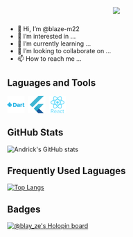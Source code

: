 <br>
<h1 align="center">
  <a href="https://git.io/typing-svg">
    <img src="https://readme-typing-svg.herokuapp.com/?lines=Hello,+There!+👋;I+am+Blaze+Monteiro....;Nice+to+meet+you!&center=true&size=30">
  </a>
</h1>

- 👋 Hi, I’m @blaze-m22
- 👀 I’m interested in ...
- 🌱 I’m currently learning ...
- 💞️ I’m looking to collaborate on ...
- 📫 How to reach me ...

Laguages and Tools
---
<div>
  <img src="https://github.com/devicons/devicon/blob/master/icons/dart/dart-plain-wordmark.svg" title="dart" alt="dart" width="40" height="40"/>&nbsp;
    <img src="https://github.com/devicons/devicon/blob/master/icons/flutter/flutter-original.svg" title="flutter" alt="flutter" width="40" height="40"/>&nbsp;
    <img src="https://github.com/devicons/devicon/blob/master/icons/react/react-original-wordmark.svg" title="react" alt="react" width="40" height="40"/>&nbsp;
</div>

GitHub Stats
---
![Andrick's GitHub stats](https://github-readme-stats.vercel.app/api?username=blaze-m22&show_icons=true&theme=chartreuse-dark)


Frequently Used Laguages
---
[![Top Langs](https://github-readme-stats.vercel.app/api/top-langs/?username=blaze-m22&layout=compact&theme=chartreuse-dark)](https://github.com/blaze-m22/github-readme-stats)

Badges
---
[![@blay_ze's Holopin board](https://holopin.io/api/user/board?user=blay_ze)](https://holopin.io/@blay_ze)

<!---
blaze-m22/blaze-m22 is a ✨ special ✨ repository because its `README.md` (this file) appears on your GitHub profile.
You can click the Preview link to take a look at your changes.
--->
